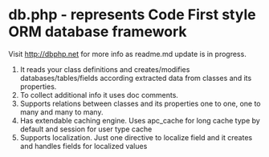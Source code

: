 db.php - represents Code First style ORM database framework
================

Visit http://dbphp.net for more info as readme.md update is in progress.

1. It reads your class definitions and creates/modifies databases/tables/fields
according extracted data from classes and its properties.
2. To collect additional info it uses doc comments.
3. Supports relations between classes and its properties one to one, one to many and many to many.
4. Has extendable caching engine. Uses apc_cache for long cache type by default and session for user type cache
5. Supports localization. Just one directive to localize field and it creates and handles fields for localized values